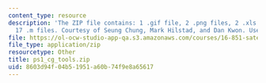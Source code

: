```yaml
---
content_type: resource
description: 'The ZIP file contains: 1 .gif file, 2 .png files, 2 .xls files, and
  17 .m files. Courtesy of Seung Chung, Mark Hilstad, and Dan Kwon. Used with permission.'
file: https://ol-ocw-studio-app-qa.s3.amazonaws.com/courses/16-851-satellite-engineering-fall-2003/8603d94f04b51951a60b74f9e8a65617_ps1_cg_tools.zip
file_type: application/zip
resourcetype: Other
title: ps1_cg_tools.zip
uid: 8603d94f-04b5-1951-a60b-74f9e8a65617
---
```


